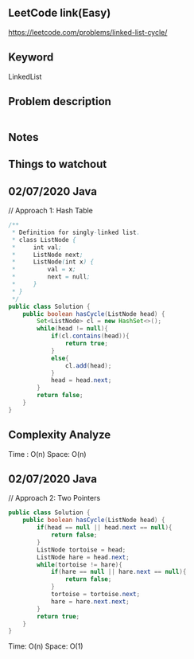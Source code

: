 ## LeetCode link(Easy)
https://leetcode.com/problems/linked-list-cycle/

## Keyword
LinkedList

## Problem description
```

```



## Notes


## Things to watchout

## 02/07/2020 Java
// Approach 1: Hash Table
```java
/**
 * Definition for singly-linked list.
 * class ListNode {
 *     int val;
 *     ListNode next;
 *     ListNode(int x) {
 *         val = x;
 *         next = null;
 *     }
 * }
 */
public class Solution {
    public boolean hasCycle(ListNode head) {
        Set<ListNode> cl = new HashSet<>();
        while(head != null){
            if(cl.contains(head)){
                return true;
            }
            else{
                cl.add(head);
            }
            head = head.next;
        }
        return false;
    }
}

```
## Complexity Analyze
Time : O(n)
Space: O(n)



## 02/07/2020 Java
// Approach 2: Two Pointers
```java
public class Solution {
    public boolean hasCycle(ListNode head) {
        if(head == null || head.next == null){
            return false;
        }
        ListNode tortoise = head;
        ListNode hare = head.next;
        while(tortoise != hare){
            if(hare == null || hare.next == null){
                return false;
            }
            tortoise = tortoise.next;
            hare = hare.next.next;
        }
        return true;
    }
}
```
Time: O(n)
Space: O(1)